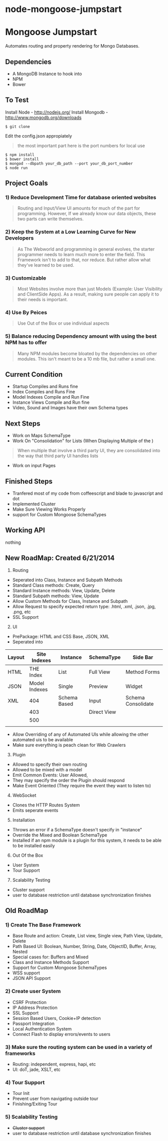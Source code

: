 node-mongoose-jumpstart
=======================

# Mongoose Jumpstart
Automates routing and property rendering for Mongo Databases.

## Dependencies
- A MongoDB Instance to hook into
- NPM
- Bower

## To Test
Install Node - http://nodejs.org/
Install Mongodb - http://www.mongodb.org/downloads
```
$ git clone
```
Edit the config.json appropiately
> the most important part here is the port numbers for local use

```
$ npm install
$ bower install
$ mongod --dbpath your_db_path --port your_db_port_number
$ node run
```


## Project Goals
### 1) Reduce Development Time for database oriented websites
> Routing and Input/View UI amounts for much of the part for programming. However, If we already know our data objects, these two parts can write themselves.

### 2) Keep the System at a Low Learning Curve for New Developers
> As The Webworld and programming in general evolves, the starter programmer needs to learn much more to enter the field. This Framework isn't to add to that, nor reduce. But rather allow what they've learned to be used.

### 3) Customizable
> Most Websites involve more than just Models (Example: User Visibility and ClientSide Apps). As a result, making sure people can apply it to their needs is important.

### 4) Use By Peices
> Use Out of the Box or use individual aspects

### 5) Balance reducing Dependency amount with using the best NPM has to offer
> Many NPM modules become bloated by the dependencies on other modules. This isn't meant to be a 10 mb file, but rather a small one.

## Current Condition
- Startup Compiles and Runs fine
- Index Compiles and Runs Fine
- Model Indexes Compile and Run Fine
- Instance Views Compile and Run fine
- Video, Sound and Images have their own Schema types

## Next Steps
- Work on Maps SchemaType
- Work On "Consolidation" for Lists (When Displaying Multiple of the )

> When multiple that involve a third party UI, they are consolidated into the way that third party UI handles lists

- Work on input Pages

## Finished Steps
- Tranfered most of my code from coffeescript and blade to javascript and dot
- Implemented Cluster
- Make Sure Viewing Works Properly
- support for Custom Mongoose SchemaTypes

## Working API
nothing

## New RoadMap: Created 6/21/2014
1) Routing
- Seperated into Class, Instance and Subpath Methods
- Standard Class methods: Create, Query
- Standard Instance methods: View, Update, Delete
- Standard Subpath methods: View, Update
- Allow Custom Methods for Class, Instance and Subpath
- Allow Request to specify expected return type: .html, .xml, .json, .jpg, .png, etc
- SSL Support

2) UI
- PrePackage: HTML and CSS Base, JSON, XML
- Seperated into

| Layout | Site Indexes | Instance     | SchemaType | Side Bar            |
|--------|--------------|--------------|------------|---------------------|
| HTML   | THE Index    | List         | Full View  | Method Forms        |
| JSON   | Model Indexes| Single       | Preview    | Widget              |
| XML    | 404          | Schema Based | Input      | Schema Consolidate  |
|        | 403          |              | Direct View|                     |
|        | 500          |              |            |                     |
|        |              |              |            |                     |
- Allow Overriding of any of Automated UIs while allowing the other automated uis to be available
- Make sure everything is peach clean for Web Crawlers

3) Plugin
- Allowed to specify their own routing
- Allowed to be mixed with a model
- Emit Common Events: User Allowed,
- They may specify the order the Plugin should respond
- Make Event Oriented (They require the event they want to listen to)

4) WebSocket
- Clones the HTTP Routes System
- Emits seperate events

5) Installation
- Throws an error if a SchemaType doesn't specify in "instance"
- Override the Mixed and Boolean SchemaType
- Installed if an npm module is a plugin for this system, it needs to be able to be installed easily

6) Out Of the Box
- User System
- Tour Support

7) Scalability Testing
- Cluster support
- user to database restriction until database synchronization finishes


## Old RoadMap
### 1) Create The Base Framework
- Base Route and action: Create, List view, Single view, Path View, Update, Delete
- Path Based UI: Boolean, Number, String, Date, ObjectID, Buffer, Array, Nested
- Special cases for: Buffers and Mixed
- Class and Instance Methods Support
- Support for Custom Mongoose SchemaTypes
- WSS support
- JSON API Support

### 2) Create user System
- CSRF Protection
- IP Address Protection
- SSL Support
- Session Based Users, Cookie+IP detection
- Passport Integration
- Local Authentication System
- Connect Flash to display errors/events to users

### 3) Make sure the routing system can be used in a variety of frameworks
- Routing: independent, express, hapi, etc
- UI: doT, jade, XSLT, etc

### 4) Tour Support
- Tour Init
- Prevent user from navigating outside tour
- Finishing/Exiting Tour

### 5) Scalability Testing
- ~~Cluster support~~
- user to database restriction until database synchronization finishes

